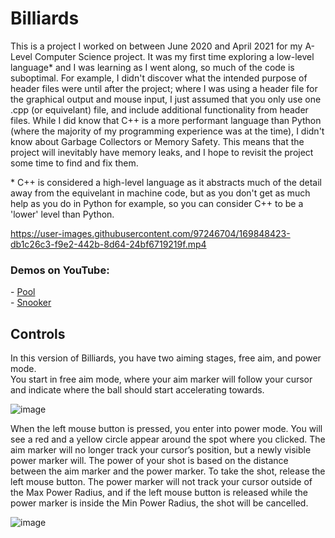 <h1>Billiards</h1>

This is a project I worked on between June 2020 and April 2021 for my A-Level Computer Science project. It was my first time exploring a low-level language* and I was learning as I went along, so much of the code is suboptimal.
For example, I didn't discover what the intended purpose of header files were until after the project; where I was using a header file for the graphical output and mouse input, I just assumed that you only use one .cpp (or equivelant) file, and include additional functionality from header files.
While I did know that C++ is a more performant language than Python (where the majority of my programming experience was at the time), I didn't know about Garbage Collectors or Memory Safety. This means that the project will inevitably have memory leaks, and I hope to revisit the project some time to find and fix them. 

\* C++ is considered a high-level language as it abstracts much of the detail away from the equivelant in machine code, but as you don't get as much help as you do in Python for example, so you can consider C++ to be a 'lower' level than Python.

https://user-images.githubusercontent.com/97246704/169848423-db1c26c3-f9e2-442b-8d64-24bf6719219f.mp4

<h3>Demos on YouTube:</h3>
- <a href="https://www.youtube.com/watch?v=cdiVpsB5q_E">Pool</a> <br>
- <a href="https://www.youtube.com/watch?v=kJlOyvRQ2Ck">Snooker</a>

<h2>Controls</h2>

In this version of Billiards, you have two aiming stages, free aim, and power mode. <br>
You start in free aim mode, where your aim marker will follow your cursor and indicate where the ball should start accelerating towards.

![image](https://user-images.githubusercontent.com/97246704/169852048-25b1f6b2-a397-40be-b108-91c4e282310f.png)


When the left mouse button is pressed, you enter into power mode. You will see a red and a yellow circle appear around the spot where you clicked. The aim marker will no longer track your cursor’s position, but a newly visible power marker will. The power of your shot is based on the distance between the aim marker and the power marker.
To take the shot, release the left mouse button.
The power marker will not track your cursor outside of the Max Power Radius, and if the left mouse button is released while the power marker is inside the Min Power Radius, the shot will be cancelled.

![image](https://user-images.githubusercontent.com/97246704/169852163-e3e9d9d1-10df-443f-806e-4fa52c5b20e2.png)

